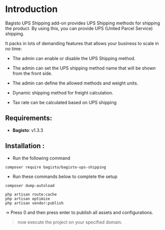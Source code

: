 # Introduction

Bagisto UPS Shipping add-on provides UPS Shipping methods for shipping the product. By using this, you can provide UPS (United Parcel Service) shipping.

It packs in lots of demanding features that allows your business to scale in no time:

- The admin can enable or disable the UPS Shipping method.

- The admin can set the UPS shipping method name that will be shown from the front side.

- The admin can define the allowed methods and weight units.

- Dynamic shipping method for freight calculation.

- Tax rate can be calculated based on UPS shipping

## Requirements:

- **Bagisto**: v1.3.3

## Installation :
- Run the following command
```
composer require bagisto/bagisto-ups-shipping
```

- Run these commands below to complete the setup
```
composer dump-autoload
```

```
php artisan route:cache
php artisan optimize
php artisan vendor:publish
```
-> Press 0 and then press enter to publish all assets and configurations.

> now execute the project on your specified domain.
